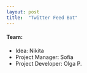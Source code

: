 ```yaml
---
layout: post
title:  "Twitter Feed Bot"
---
```

#### Team:  
* Idea: Nikita
* Project Manager: Sofia
* Project Developer: Olga P.